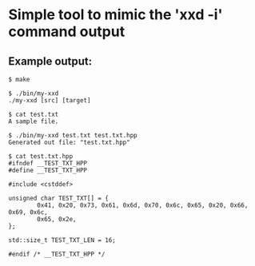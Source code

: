 # Simple tool to mimic the 'xxd -i' command output

## Example output:
```
$ make

$ ./bin/my-xxd
./my-xxd [src] [target]

$ cat test.txt
A sample file.

$ ./bin/my-xxd test.txt test.txt.hpp
Generated out file: "test.txt.hpp"

$ cat test.txt.hpp
#ifndef __TEST_TXT_HPP
#define __TEST_TXT_HPP

#include <cstddef>

unsigned char TEST_TXT[] = {
        0x41, 0x20, 0x73, 0x61, 0x6d, 0x70, 0x6c, 0x65, 0x20, 0x66, 0x69, 0x6c,
        0x65, 0x2e,
};

std::size_t TEST_TXT_LEN = 16;

#endif /* __TEST_TXT_HPP */
```